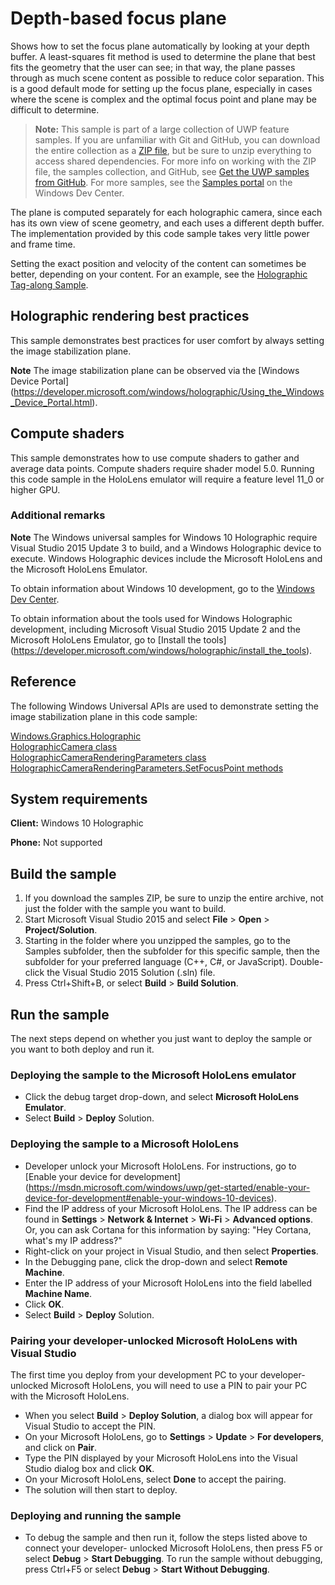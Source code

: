 ﻿<!---
  category: Holographic
  samplefwlink: http://go.microsoft.com/fwlink/p/?LinkId=832542
--->

# Depth-based focus plane

Shows how to set the focus plane automatically by looking at your depth buffer. A least-squares
fit method is used to determine the plane that best fits the geometry that the user can see; in 
that way, the plane passes through as much scene content as possible to reduce color separation. This is a 
good default mode for setting up the focus plane, especially in cases where the scene is complex and the 
optimal focus point and plane may be difficult to determine.

> **Note:** This sample is part of a large collection of UWP feature samples. 
> If you are unfamiliar with Git and GitHub, you can download the entire collection as a 
> [ZIP file](https://github.com/Microsoft/Windows-universal-samples/archive/master.zip), but be 
> sure to unzip everything to access shared dependencies. For more info on working with the ZIP file, 
> the samples collection, and GitHub, see [Get the UWP samples from GitHub](https://aka.ms/ovu2uq). 
> For more samples, see the [Samples portal](https://aka.ms/winsamples) on the Windows Dev Center. 

The plane is computed separately for each holographic camera, since each has its own view of scene geometry,
and each uses a different depth buffer. The implementation provided by this code sample takes very little 
power and frame time.

Setting the exact position and velocity of the content can sometimes be better, depending on your content.
For an example, see the [Holographic Tag-along Sample](http://go.microsoft.com/fwlink/p/?LinkId=808267).

## Holographic rendering best practices

This sample demonstrates best practices for user comfort by always setting the image stabilization plane.

**Note** The image stabilization plane can be observed via the [Windows Device Portal] 
(https://developer.microsoft.com/windows/holographic/Using_the_Windows_Device_Portal.html).

## Compute shaders

This sample demonstrates how to use compute shaders to gather and average data points. Compute shaders 
require shader model 5.0. Running this code sample in the HoloLens emulator will require a feature level 
11_0 or higher GPU.

### Additional remarks

**Note** The Windows universal samples for Windows 10 Holographic require Visual Studio 2015 Update 3
to build, and a Windows Holographic device to execute. Windows Holographic devices include the 
Microsoft HoloLens and the Microsoft HoloLens Emulator.
 
To obtain information about Windows 10 development, go to the [Windows Dev Center](http://go.microsoft.com/fwlink/?LinkID=532421).

To obtain information about the tools used for Windows Holographic development, including Microsoft 
Visual Studio 2015 Update 2 and the Microsoft HoloLens Emulator, go to [Install the tools]
(https://developer.microsoft.com/windows/holographic/install_the_tools).

## Reference

The following Windows Universal APIs are used to demonstrate setting the image stabilization plane 
in this code sample:

[Windows.Graphics.Holographic](https://msdn.microsoft.com/library/windows/apps/windows.graphics.holographic.aspx)  
[HolographicCamera class](https://msdn.microsoft.com/library/windows/apps/windows.graphics.holographic.holographiccamera.aspx)  
[HolographicCameraRenderingParameters class](https://msdn.microsoft.com/library/windows/apps/windows.graphics.holographic.holographiccamerarenderingparameters.aspx)  
[HolographicCameraRenderingParameters.SetFocusPoint methods](https://msdn.microsoft.com/library/windows/apps/windows.graphics.holographic.holographiccamerarenderingparameters.setfocuspoint.aspx)  

## System requirements

**Client:** Windows 10 Holographic

**Phone:** Not supported

## Build the sample

1. If you download the samples ZIP, be sure to unzip the entire archive, not just the folder with 
   the sample you want to build. 
2. Start Microsoft Visual Studio 2015 and select **File** \> **Open** \> **Project/Solution**.
3. Starting in the folder where you unzipped the samples, go to the Samples subfolder, then the 
   subfolder for this specific sample, then the subfolder for your preferred language (C++, C#, or 
   JavaScript). Double-click the Visual Studio 2015 Solution (.sln) file.
4. Press Ctrl+Shift+B, or select **Build** \> **Build Solution**.

## Run the sample

The next steps depend on whether you just want to deploy the sample or you want to both deploy and 
run it.

### Deploying the sample to the Microsoft HoloLens emulator

- Click the debug target drop-down, and select **Microsoft HoloLens Emulator**.
- Select **Build** \> **Deploy** Solution.

### Deploying the sample to a Microsoft HoloLens

- Developer unlock your Microsoft HoloLens. For instructions, go to [Enable your device for development]
  (https://msdn.microsoft.com/windows/uwp/get-started/enable-your-device-for-development#enable-your-windows-10-devices).
- Find the IP address of your Microsoft HoloLens. The IP address can be found in **Settings** \> 
  **Network & Internet** \> **Wi-Fi** \> **Advanced options**. Or, you can ask Cortana for this 
  information by saying: "Hey Cortana, what's my IP address?"
- Right-click on your project in Visual Studio, and then select **Properties**.
- In the Debugging pane, click the drop-down and select **Remote Machine**.
- Enter the IP address of your Microsoft HoloLens into the field labelled **Machine Name**.
- Click **OK**.
- Select **Build** \> **Deploy** Solution.

### Pairing your developer-unlocked Microsoft HoloLens with Visual Studio

The first time you deploy from your development PC to your developer-unlocked Microsoft HoloLens, 
you will need to use a PIN to pair your PC with the Microsoft HoloLens.
- When you select **Build** \> **Deploy Solution**, a dialog box will appear for Visual Studio to 
  accept the PIN.
- On your Microsoft HoloLens, go to **Settings** \> **Update** \> **For developers**, and click on **Pair**.
- Type the PIN displayed by your Microsoft HoloLens into the Visual Studio dialog box and click **OK**.
- On your Microsoft HoloLens, select **Done** to accept the pairing.
- The solution will then start to deploy.

### Deploying and running the sample

- To debug the sample and then run it, follow the steps listed above to connect your developer-
  unlocked Microsoft HoloLens, then press F5 or select **Debug** \> **Start Debugging**. To run the
  sample without debugging, press Ctrl+F5 or select **Debug** \> **Start Without Debugging**. 
